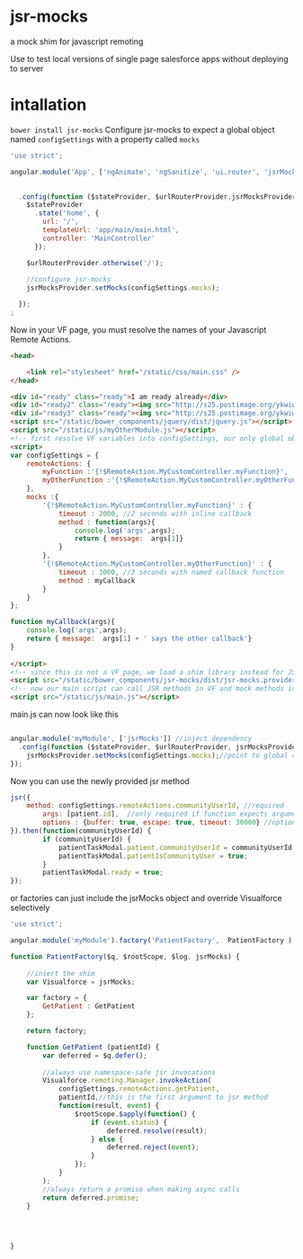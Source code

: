 jsr-mocks
=========

a mock shim for javascript remoting

Use to test local versions of single page salesforce apps without deploying to server

intallation
===========
```bower install jsr-mocks```
Configure jsr-mocks to expect a global object named ```configSettings``` with a property called ```mocks```

```javascript
'use strict';

angular.module('App', ['ngAnimate', 'ngSanitize', 'ui.router', 'jsrMocks'])
  

  .config(function ($stateProvider, $urlRouterProvider,jsrMocksProvider) {
    $stateProvider
      .state('home', {
        url: '/',
        templateUrl: 'app/main/main.html',
        controller: 'MainController'
      });

    $urlRouterProvider.otherwise('/');
    
    //configure jsr-mocks
    jsrMocksProvider.setMocks(configSettings.mocks);

  });
;
```
Now in your VF page, you must resolve the names of your Javascript Remote Actions.
```html
<head>

	<link rel="stylesheet" href="/static/css/main.css" />
</head>

<div id="ready" class="ready">I am ready already</div>
<div id="ready2" class="ready"><img src="http://s25.postimage.org/ykwiwxw23/ajax_loader_2.gif" alt="loading"/></div>
<div id="ready3" class="ready"><img src="http://s25.postimage.org/ykwiwxw23/ajax_loader_2.gif" alt="loading"/></div>
<script src="/static/bower_components/jquery/dist/jquery.js"></script>
<script src="/static/js/myOtherModule.js"></script>
<!-- first resolve VF variables into configSettings, our only global object -->
<script>
var configSettings = {
	remoteActions: {
		myFunction :'{!$RemoteAction.MyCustomController.myFunction}',
		myOtherFunction :'{!$RemoteAction.MyCustomController.myOtherFunction}'
	},
	mocks :{
		'{!$RemoteAction.MyCustomController.myFunction}' : {
			timeout : 2000, //2 seconds with inline callback
			method : function(args){   
				console.log('args',args);
				return { message:  args[1]}
			}
		},
		'{!$RemoteAction.MyCustomController.myOtherFunction}' : {
			timeout : 3000, //3 seconds with named callback function
			method : myCallback
		}
	}
}; 

function myCallback(args){
	console.log('args',args);
	return { message:  args[1] + ' says the other callback'}
}
	
</script>
<!-- since this is not a VF page, we load a shim library instead for JSR calls -->
<script src="/static/bower_components/jsr-mocks/dist/jsr-mocks.provider.js"></script>
<!-- now our main script can call JSR methods in VF and mock methods in HTML Page with same syntax -->
<script src="/static/js/main.js"></script>

```

main.js can now look like this

```javascript

angular.module('myModule', ['jsrMocks']) //inject dependency
  .config(function ($stateProvider, $urlRouterProvider, jsrMocksProvider){
    jsrMocksProvider.setMocks(configSettings.mocks);//point to global config variable (see html)
});
```
Now you can use the newly provided jsr method

```javascript
jsr({
	method: configSettings.remoteActions.communityUserId, //required
        args: [patient.id],  //only required if function expects arguments
        options : {buffer: true, escape: true, timeout: 30000} //optional
}).then(function(communityUserId) {
        if (communityUserId) {
            patientTaskModal.patient.communityUserId = communityUserId;
            patientTaskModal.patientIsCommunityUser = true;
        }
        patientTaskModal.ready = true;
});
```
or factories can just include the jsrMocks object and override Visualforce selectively
```javascript
'use strict';

angular.module('myModule').factory('PatientFactory',  PatientFactory );

function PatientFactory($q, $rootScope, $log, jsrMocks) {
    
	//insert the shim
    var Visualforce = jsrMocks;

	var factory = {
		GetPatient : GetPatient
	};

	return factory;

	function GetPatient (patientId) {
        var deferred = $q.defer();
        
        //always use namespace-safe jsr invocations
        Visualforce.remoting.Manager.invokeAction(
            configSettings.remoteActions.getPatient,
            patientId,//this is the first argument to jsr method
            function(result, event) {
                $rootScope.$apply(function() {
                    if (event.status) {
                    	deferred.resolve(result);
                    } else {
                    	deferred.reject(event);
                    }
                });
            }
        );
		//always return a promise when making async calls
        return deferred.promise;
	}



	
}



```
